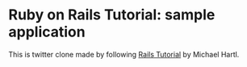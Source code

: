 # Ruby on Rails Tutorial: sample application

This is twitter clone made by following
[Rails Tutorial](http://www.railstutorial.org/) by Michael Hartl.